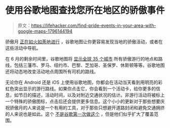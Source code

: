 # 使用谷歌地图查找您所在地区的骄傲事件

> 原文：<https://lifehacker.com/find-pride-events-in-your-area-with-google-maps-1796144194>

骄傲月 [正在如火如荼地进行](http://www.gaypridecalendar.com/june) ，谷歌地图让你更容易发现当地的骄傲活动，或者在这些活动中导航。



在 6 月的剩余时间里，谷歌地图将 [显示全球 35 个城市](https://blog.google/products/maps/find-pride-events-map/) 所有骄傲游行的地点和路线，包括三藩市、罗马、纽约市、巴黎、芝加哥、圣保罗、休斯顿等等。谷歌地图还将动态地改变活动地点周围所有司机的路线。

无论你在 Android 还是 iOS 上使用谷歌地图，你都会在活动当天看到用明亮的彩虹色突出显示的游行路线。如果你点击它，你会看到一个活动卡，给你更多的信息，如节日的描述，活动时间，以及对附近交通状况的估计。非游行活动将被标上一个特殊的骄傲图标，点击后还会提供更多信息。这个小小的更新对于那些想要庆祝骄傲月的人来说是一个有用的工具，对于那些只想避开道路封闭和避免交通拥挤的人来说也是如此。这个 [不是谷歌第一次做这个](http://lifehacker.com/google-maps-adds-pride-parade-routes-to-traffic-data-th-1782603477) ，但是他们似乎扩大了覆盖范围。